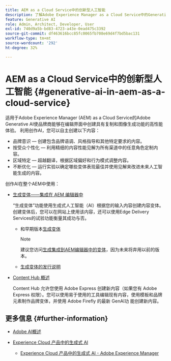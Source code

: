 ```yaml
---
title: AEM as a Cloud Service中的创新型人工智能
description: 了解Adobe Experience Manager as a Cloud Service中的Generative AI
feature: Generative AI
role: Admin, Architect, Developer, User
exl-id: 740d9a5b-bd83-4723-a43e-0ead475c3392
source-git-commit: df463616bcc85fc0065fb708e69d4f7bd5bac131
workflow-type: tm+mt
source-wordcount: '292'
ht-degree: 32%

---
```


# AEM as a Cloud Service中的创新型人工智能 {#generative-ai-in-aem-as-a-cloud-service}

适用于Adobe Experience Manager (AEM) as a Cloud Service的Adobe Generative AI使品牌商能够在编辑界面中创建具有复制和图像生成功能的高性能体验。 利用创作AI，您可以自主创建以下内容：

* 品牌意识 — 创建包含品牌语调、风格指导和其他特定要求的内容。
* 按受众个性化 — 利用精细的内容性能见解为所有渠道中的任意角色定制内容。
* 区域特定 — 超越翻译，根据区域偏好和行为模式调整内容。
* 不断优化 — 运行实验以确定哪些变体表现最佳并使用见解来改进未来人工智能生成的内容。

创作AI在整个AEM中使用：

* [生成变体——集成在 AEM 编辑器中](/help/generative-ai/generate-variations-integrated-editor.md)

  “生成变体”功能使用生成式人工智能（AI）根据您的输入内容创建内容变体。创建变体后，您可以在网站上使用该内容，还可以使用Edge Delivery Services的试验功能衡量其成功与否。

   * 和早期版本[生成变体](/help/generative-ai/generate-variations.md)

     >[!NOTE]
     >
     >建议您访问[生成集成到AEM编辑器中的变体](/help/generative-ai/generate-variations-integrated-editor.md)，因为未来将弃用以前的版本。

   * [生成变体的发行说明](/help/generative-ai/release-notes-generate-variations.md)

* [Content Hub 概述](/help/assets/product-overview.md)

  Content Hub 允许您使用 Adobe Express 创建新内容（如果您有 Adobe Express 权限）。您可以使用易于使用的工具编辑现有内容，使用模板和品牌元素制作品牌变体，并使用 Adobe Firefly 的最新 GenAI功 能创建新内容。

<!-- 
  * [AI Assistant in Adobe Experience Manager](/help/implementing/cloud-manager/aem-ai-assistant.md)
-->

## 更多信息 {#further-information}

* [Adobe AI概述](https://www.adobe.com/ai/overview.html)

* [Experience Cloud 产品中的生成式 AI](https://experienceleague.adobe.com/zh-hans/docs/core-services/interface/features/generative-ai)

   * [Experience Cloud 产品中的生成式 AI - Adobe Experience Manager](https://experienceleague.adobe.com/zh-hans/docs/core-services/interface/features/generative-ai#aem)
